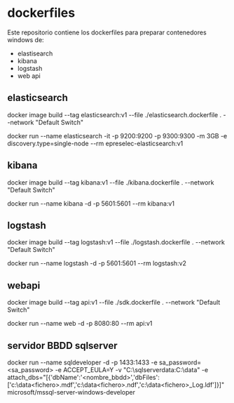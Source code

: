 # dockerfiles
Este repositorio contiene los dockerfiles para preparar contenedores windows de:
- elastisearch
- kibana
- logstash
- web api

## elasticsearch
docker image build --tag elasticsearch:v1 --file ./elasticsearch.dockerfile . --network "Default Switch"

docker run --name elasticsearch -it -p 9200:9200 -p 9300:9300 -m 3GB -e discovery.type=single-node --rm epreselec-elasticsearch:v1

## kibana
docker image build --tag kibana:v1 --file ./kibana.dockerfile . --network "Default Switch"

docker run --name kibana -d -p 5601:5601 --rm kibana:v1

## logstash
docker image build --tag logstash:v1 --file ./logstash.dockerfile . --network "Default Switch"

docker run --name logstash -d -p 5601:5601 --rm logstash:v2

## webapi
docker image build --tag api:v1 --file ./sdk.dockerfile . --network "Default Switch"

docker run --name web -d -p 8080:80 --rm api:v1

## servidor BBDD sqlserver
docker run --name sqldeveloper -d -p 1433:1433 -e sa_password=<sa_password> -e ACCEPT_EULA=Y -v "C:\sqlserverdata:C:\data" -e attach_dbs="[{'dbName':'<nombre_bbdd>','dbFiles':['c:\data\<fichero>.mdf','c:\data\<fichero>.ndf','c:\data\<fichero>_Log.ldf']}]" microsoft/mssql-server-windows-developer
